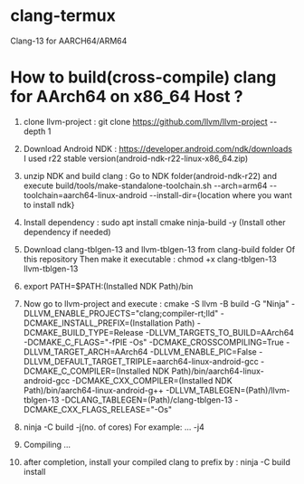 # clang-termux
Clang-13 for AARCH64/ARM64

# How to build(cross-compile) clang for AArch64 on x86_64 Host ?

1) clone llvm-project :
   git clone https://github.com/llvm/llvm-project --depth 1

2) Download Android NDK : 
   https://developer.android.com/ndk/downloads
   I used r22 stable version(android-ndk-r22-linux-x86_64.zip)

3) unzip NDK and build clang :
   Go to NDK folder(android-ndk-r22) and execute 
   build/tools/make-standalone-toolchain.sh --arch=arm64 --toolchain=aarch64-linux-android
   --install-dir={location where you want to install ndk}

4) Install dependency :
   sudo apt install cmake ninja-build -y
   (Install other dependency if needed)

5) Download clang-tblgen-13 and llvm-tblgen-13 from clang-build folder
   Of this repository
   Then make it executable :
   chmod +x clang-tblgen-13 llvm-tblgen-13

6) export PATH=$PATH:(Installed NDK Path)/bin

7) Now go to llvm-project and execute :
   cmake -S llvm -B build -G "Ninja" 
   -DLLVM_ENABLE_PROJECTS="clang;compiler-rt;lld" 
   -DCMAKE_INSTALL_PREFIX=(Installation Path) 
   -DCMAKE_BUILD_TYPE=Release 
   -DLLVM_TARGETS_TO_BUILD=AArch64 
   -DCMAKE_C_FLAGS="-fPIE -Os" 
   -DCMAKE_CROSSCOMPILING=True 
   -DLLVM_TARGET_ARCH=AArch64 
   -DLLVM_ENABLE_PIC=False 
   -DLLVM_DEFAULT_TARGET_TRIPLE=aarch64-linux-android-gcc 
   -DCMAKE_C_COMPILER=(Installed NDK Path)/bin/aarch64-linux-android-gcc 
   -DCMAKE_CXX_COMPILER=(Installed NDK Path)/bin/aarch64-linux-android-g++ 
   -DLLVM_TABLEGEN=(Path)/llvm-tblgen-13 
   -DCLANG_TABLEGEN=(Path)/clang-tblgen-13 
   -DCMAKE_CXX_FLAGS_RELEASE="-Os"

8) ninja -C build -j(no. of cores)
   For example: ... -j4
9) Compiling ...
10) after completion, install your compiled clang to prefix by :
    ninja -C build install
